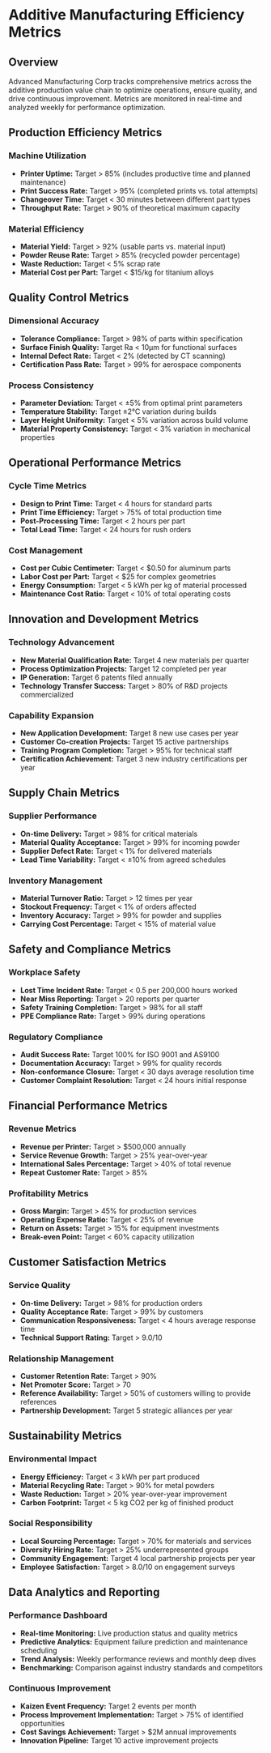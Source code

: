# Additive Manufacturing Efficiency Metrics

## Overview
Advanced Manufacturing Corp tracks comprehensive metrics across the additive production value chain to optimize operations, ensure quality, and drive continuous improvement. Metrics are monitored in real-time and analyzed weekly for performance optimization.

## Production Efficiency Metrics

### Machine Utilization
- **Printer Uptime:** Target > 85% (includes productive time and planned maintenance)
- **Print Success Rate:** Target > 95% (completed prints vs. total attempts)
- **Changeover Time:** Target < 30 minutes between different part types
- **Throughput Rate:** Target > 90% of theoretical maximum capacity

### Material Efficiency
- **Material Yield:** Target > 92% (usable parts vs. material input)
- **Powder Reuse Rate:** Target > 85% (recycled powder percentage)
- **Waste Reduction:** Target < 5% scrap rate
- **Material Cost per Part:** Target < $15/kg for titanium alloys

## Quality Control Metrics

### Dimensional Accuracy
- **Tolerance Compliance:** Target > 98% of parts within specification
- **Surface Finish Quality:** Target Ra < 10μm for functional surfaces
- **Internal Defect Rate:** Target < 2% (detected by CT scanning)
- **Certification Pass Rate:** Target > 99% for aerospace components

### Process Consistency
- **Parameter Deviation:** Target < ±5% from optimal print parameters
- **Temperature Stability:** Target ±2°C variation during builds
- **Layer Height Uniformity:** Target < 5% variation across build volume
- **Material Property Consistency:** Target < 3% variation in mechanical properties

## Operational Performance Metrics

### Cycle Time Metrics
- **Design to Print Time:** Target < 4 hours for standard parts
- **Print Time Efficiency:** Target > 75% of total production time
- **Post-Processing Time:** Target < 2 hours per part
- **Total Lead Time:** Target < 24 hours for rush orders

### Cost Management
- **Cost per Cubic Centimeter:** Target < $0.50 for aluminum parts
- **Labor Cost per Part:** Target < $25 for complex geometries
- **Energy Consumption:** Target < 5 kWh per kg of material processed
- **Maintenance Cost Ratio:** Target < 10% of total operating costs

## Innovation and Development Metrics

### Technology Advancement
- **New Material Qualification Rate:** Target 4 new materials per quarter
- **Process Optimization Projects:** Target 12 completed per year
- **IP Generation:** Target 6 patents filed annually
- **Technology Transfer Success:** Target > 80% of R&D projects commercialized

### Capability Expansion
- **New Application Development:** Target 8 new use cases per year
- **Customer Co-creation Projects:** Target 15 active partnerships
- **Training Program Completion:** Target > 95% for technical staff
- **Certification Achievement:** Target 3 new industry certifications per year

## Supply Chain Metrics

### Supplier Performance
- **On-time Delivery:** Target > 98% for critical materials
- **Material Quality Acceptance:** Target > 99% for incoming powder
- **Supplier Defect Rate:** Target < 1% for delivered materials
- **Lead Time Variability:** Target < ±10% from agreed schedules

### Inventory Management
- **Material Turnover Ratio:** Target > 12 times per year
- **Stockout Frequency:** Target < 1% of orders affected
- **Inventory Accuracy:** Target > 99% for powder and supplies
- **Carrying Cost Percentage:** Target < 15% of material value

## Safety and Compliance Metrics

### Workplace Safety
- **Lost Time Incident Rate:** Target < 0.5 per 200,000 hours worked
- **Near Miss Reporting:** Target > 20 reports per quarter
- **Safety Training Completion:** Target > 98% for all staff
- **PPE Compliance Rate:** Target > 99% during operations

### Regulatory Compliance
- **Audit Success Rate:** Target 100% for ISO 9001 and AS9100
- **Documentation Accuracy:** Target > 99% for quality records
- **Non-conformance Closure:** Target < 30 days average resolution time
- **Customer Complaint Resolution:** Target < 24 hours initial response

## Financial Performance Metrics

### Revenue Metrics
- **Revenue per Printer:** Target > $500,000 annually
- **Service Revenue Growth:** Target > 25% year-over-year
- **International Sales Percentage:** Target > 40% of total revenue
- **Repeat Customer Rate:** Target > 85%

### Profitability Metrics
- **Gross Margin:** Target > 45% for production services
- **Operating Expense Ratio:** Target < 25% of revenue
- **Return on Assets:** Target > 15% for equipment investments
- **Break-even Point:** Target < 60% capacity utilization

## Customer Satisfaction Metrics

### Service Quality
- **On-time Delivery:** Target > 98% for production orders
- **Quality Acceptance Rate:** Target > 99% by customers
- **Communication Responsiveness:** Target < 4 hours average response time
- **Technical Support Rating:** Target > 9.0/10

### Relationship Management
- **Customer Retention Rate:** Target > 90%
- **Net Promoter Score:** Target > 70
- **Reference Availability:** Target > 50% of customers willing to provide references
- **Partnership Development:** Target 5 strategic alliances per year

## Sustainability Metrics

### Environmental Impact
- **Energy Efficiency:** Target < 3 kWh per part produced
- **Material Recycling Rate:** Target > 90% for metal powders
- **Waste Reduction:** Target > 20% year-over-year improvement
- **Carbon Footprint:** Target < 5 kg CO2 per kg of finished product

### Social Responsibility
- **Local Sourcing Percentage:** Target > 70% for materials and services
- **Diversity Hiring Rate:** Target > 25% underrepresented groups
- **Community Engagement:** Target 4 local partnership projects per year
- **Employee Satisfaction:** Target > 8.0/10 on engagement surveys

## Data Analytics and Reporting

### Performance Dashboard
- **Real-time Monitoring:** Live production status and quality metrics
- **Predictive Analytics:** Equipment failure prediction and maintenance scheduling
- **Trend Analysis:** Weekly performance reviews and monthly deep dives
- **Benchmarking:** Comparison against industry standards and competitors

### Continuous Improvement
- **Kaizen Event Frequency:** Target 2 events per month
- **Process Improvement Implementation:** Target > 75% of identified opportunities
- **Cost Savings Achievement:** Target > $2M annual improvements
- **Innovation Pipeline:** Target 10 active improvement projects
